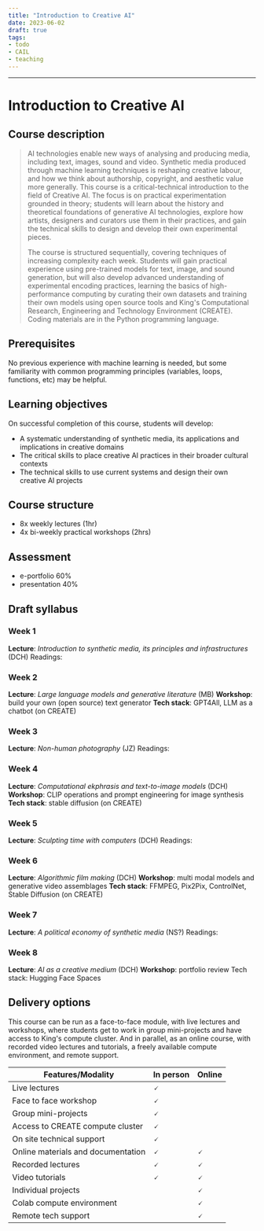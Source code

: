```yaml
---
title: "Introduction to Creative AI"
date: 2023-06-02
draft: true
tags:
- todo
- CAIL
- teaching
---
```

---

# Introduction to Creative AI

## Course description
 
> AI technologies enable new ways of analysing and producing media, including text, images, sound and video. Synthetic media produced through machine learning techniques is reshaping creative labour, and how we think about authorship, copyright, and aesthetic value more generally. This course is a critical-technical introduction to the field of Creative AI. The focus is on practical experimentation grounded in theory; students will learn about the history and theoretical foundations of generative AI technologies, explore how artists, designers and curators use them in their practices, and gain the technical skills to design and develop their own experimental pieces.
> 
> The course is structured sequentially, covering techniques of increasing complexity each week. Students will gain practical experience using pre-trained models for text, image, and sound generation, but will also develop advanced understanding of experimental encoding practices, learning the basics of high-performance computing by curating their own datasets and training their own models using open source tools and King's Computational Research, Engineering and Technology Environment (CREATE). Coding materials are in the Python programming language. 


## Prerequisites
No previous experience with machine learning is needed, but some familiarity with common programming principles (variables, loops, functions, etc) may be helpful.


## Learning objectives
On successful completion of this course, students will develop:

- A systematic understanding of synthetic media, its applications and implications in creative domains
- The critical skills to place creative AI practices in their broader cultural contexts
- The technical skills to use current systems and design their own creative AI projects

## Course structure
- 8x weekly lectures (1hr)
- 4x bi-weekly practical workshops (2hrs)

## Assessment
- e-portfolio 60%
- presentation 40%

## Draft syllabus

### Week 1
**Lecture**: _Introduction to synthetic media, its principles and infrastructures_ (DCH)
Readings:

### Week 2
**Lecture**: _Large language models and generative literature_ (MB)
**Workshop**: build your own (open source) text generator
**Tech stack**: GPT4All, LLM as a chatbot (on CREATE)

### Week 3
**Lecture**: _Non-human photography_ (JZ)
Readings:

### Week 4
**Lecture**: _Computational ekphrasis and text-to-image models_ (DCH)
**Workshop**: CLIP operations and prompt engineering for image synthesis
**Tech stack**: stable diffusion (on CREATE)

### Week 5
**Lecture**: _Sculpting time with computers_ (DCH)
Readings:

### Week 6
**Lecture**: _Algorithmic film making_ (DCH)
**Workshop**: multi modal models and generative video assemblages
**Tech stack**: FFMPEG, Pix2Pix, ControlNet, Stable Diffusion (on CREATE)

### Week 7
**Lecture**: _A political economy of synthetic media_ (NS?)
Readings:

### Week 8
**Lecture**: _AI as a creative medium_ (DCH)
**Workshop**: portfolio review
Tech stack: Hugging Face Spaces


## Delivery options
This course can be run as a face-to-face module, with live lectures and workshops, where students get to work in group mini-projects and have access to King's compute cluster. And in parallel, as an online course, with recorded video lectures and tutorials, a freely available compute environment, and remote support. 

| Features/Modality                  | In person | Online |
|------------------------------------|-----------|--------|
| Live lectures                      | 🗸        |        |
| Face to face workshop              | 🗸        |        |
| Group mini-projects                | 🗸        |        |
| Access to CREATE compute cluster   | 🗸        |        |
| On site technical support          | 🗸        |        |
| Online materials and documentation | 🗸        | 🗸     |
| Recorded lectures                  | 🗸        | 🗸     |
| Video tutorials                    | 🗸        | 🗸     |
| Individual projects                |           | 🗸     |
| Colab compute environment          |           | 🗸     |
| Remote tech support                     |           | 🗸     |


